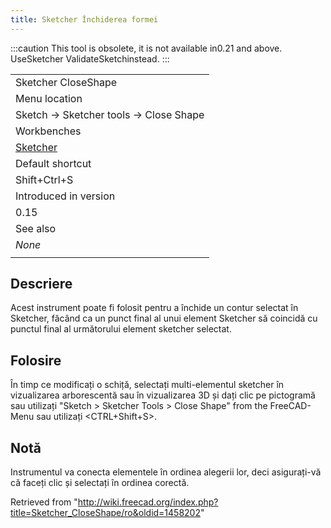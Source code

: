 ```yaml
---
title: Sketcher Închiderea formei
---
```

:::caution
This tool is obsolete, it is not available in0.21 and above. UseSketcher ValidateSketchinstead.
:::

|  |
| --- |
| Sketcher CloseShape |
| Menu location |
| Sketch → Sketcher tools → Close Shape |
| Workbenches |
| [Sketcher](/Sketcher_Workbench "Sketcher Workbench") |
| Default shortcut |
| Shift+Ctrl+S |
| Introduced in version |
| 0.15 |
| See also |
| *None* |
|  |

## Descriere

Acest instrument poate fi folosit pentru a închide un contur selectat în Sketcher, făcând ca un punct final al unui element Sketcher să coincidă cu punctul final al următorului element sketcher selectat.

## Folosire

În timp ce modificați o schiță, selectați multi-elementul sketcher în vizualizarea arborescentă sau în vizualizarea 3D și dați clic pe pictogramă sau utilizați "Sketch > Sketcher Tools > Close Shape" from the FreeCAD-Menu
sau utilizați <CTRL+Shift+S>.

## Notă

Instrumentul va conecta elementele în ordinea alegerii lor, deci asigurați-vă că faceți clic și selectați în ordinea corectă.

Retrieved from "<http://wiki.freecad.org/index.php?title=Sketcher_CloseShape/ro&oldid=1458202>"